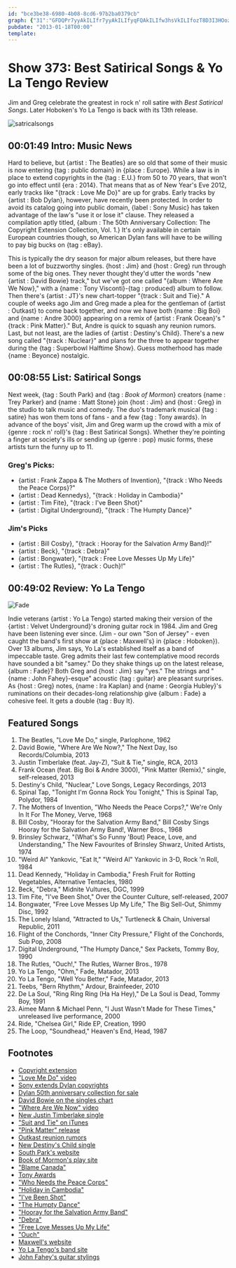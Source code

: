 ```yaml
---
id: "bce3be38-6980-4b08-8cd6-97b2ba0379cb"
graph: {"31":"GFDQPr7yyAkILIfr7yyAkILIfyqFQAkILIfw3hsVkILIfozT8D3I3HOozT8D84KAdMXLRlMXLRltLwvngH9ZhtLwvnqRwtirRJdgYNPAmrzfniYNPAmaCksuaCksufKH5pfKH5przfnifKH5pgU7DUeM6oNxWV2leM6oNsmmDcJi8PUeM6oNsmmDcxWV2l","EV":"BFRDOSgSuNBFRDOOiK7b4tZjqSgSuN4tZjqOiK7b4tZjqsXBr4Rd8J5SRrU30y3acBCY3QBEPZ4lqsIE1UAKnB2larQ1ul3wCRA7Uve2zXYBPeh63PepFZonWkfyhYX0IL","29Q":"BEbTOBGsyFBEbTOn34fABEbTOnHkiuBEbTONgrjen34fAv3fDa97qipBGsyF97qipX6cfd97qipBHm1G"}
pubdate: "2013-01-18T00:00"
template: 
---
```






# Show 373: Best Satirical Songs & Yo La Tengo Review

Jim and Greg celebrate the greatest in rock n' roll satire with *Best Satirical Songs*. Later Hoboken's Yo La Tengo is back with its 13th release.

![satricalsongs](https://static.soundopinions.org/images/2013/satiricalsongs.jpg)



## 00:01:49 Intro: Music News

Hard to believe, but {artist : The Beatles} are so old that some of their music is now entering {tag : public domain} in {place : Europe}. While a law is in place to extend copyrights in the {tag : E.U.} from 50 to 70 years, that won't go into effect until {era : 2014}. That means that as of New Year's Eve 2012, early tracks like "{track : Love Me Do}" are up for grabs. Early tracks by {artist : Bob Dylan}, however, have recently been protected. In order to avoid its catalog going into public domain, {label : Sony Music} has taken advantage of the law's "use it or lose it" clause. They released a compilation aptly titled, {album : The 50th Anniversary Collection: The Copyright Extension Collection, Vol. 1.} It's only available in certain European countries though, so American Dylan fans will have to be willing to pay big bucks on {tag : eBay}.

This is typically the dry season for major album releases, but there have been a lot of buzzworthy singles. {host : Jim} and {host : Greg} run through some of the big ones. They never thought they'd utter the words "new {artist : David Bowie} track," but we've got one called "{album : Where Are We Now}," with a {name : Tony Visconti}-{tag : produced} album to follow. Then there's {artist : JT}'s new chart-topper "{track : Suit and Tie}." A couple of weeks ago Jim and Greg made a plea for the gentleman of {artist : Outkast} to come back together, and now we have both {name : Big Boi} and {name : Andre 3000} appearing on a remix of {artist : Frank Ocean}'s "{track : Pink Matter}." But, Andre is quick to squash any reunion rumors. Last, but not least, are the ladies of {artist : Destiny's Child}. There's a new song called "{track : Nuclear}" and plans for the three to appear together during the {tag : Superbowl Halftime Show}. Guess motherhood has made {name : Beyonce} nostalgic.



## 00:08:55 List: Satirical Songs

Next week, {tag : South Park} and {tag : *Book of Mormon*} creators {name : Trey Parker} and {name : Matt Stone} join {host : Jim} and {host : Greg} in the studio to talk music and comedy. The duo's trademark musical {tag : satire} has won them tons of fans - and a few {tag : Tony awards}. In advance of the boys' visit, Jim and Greg warm up the crowd with a mix of {genre : rock n' roll}'s {tag : Best Satirical Songs}. Whether they're pointing a finger at society's ills or sending up {genre : pop} music forms, these artists turn the funny up to 11.


### Greg's Picks:

- {artist : Frank Zappa & The Mothers of Invention}, "{track : Who Needs the Peace Corps}?"
- {artist : Dead Kennedys}, "{track : Holiday in Cambodia}"
- {artist : Tim Fite}, "{track : I've Been Shot}"
- {artist : Digital Underground}, "{track : The Humpty Dance}"


### Jim's Picks

- {artist : Bill Cosby}, "{track : Hooray for the Salvation Army Band}!"
- {artist : Beck}, "{track : Debra}"
- {artist : Bongwater}, "{track : Free Love Messes Up My Life}"
- {artist : The Rutles}, "{track : Ouch}!"



## 00:49:02 Review: Yo La Tengo

![Fade](https://static.soundopinions.org/assets/373/29Q0.jpg)

Indie veterans {artist : Yo La Tengo} started making their version of the {artist : Velvet Underground}'s droning guitar rock in 1984. Jim and Greg have been listening ever since. (Jim - our own "Son of Jersey" - even caught the band's first show at {place : Maxwell's} in {place : Hoboken}). Over 13 albums, Jim says, Yo La's established itself as a band of impeccable taste. Greg admits their last few contemplative mood records have sounded a bit "samey." Do they shake things up on the latest release, {album : Fade}? Both Greg and {host : Jim} say "yes." The strings and "{name : John Fahey}-esque" acoustic {tag : guitar} are pleasant surprises. As {host : Greg} notes, {name : Ira Kaplan} and {name : Georgia Hubley}'s ruminations on their decades-long relationship give {album : Fade} a cohesive feel. It gets a double {tag : Buy It}.



## Featured Songs

1. The Beatles, "Love Me Do," single, Parlophone, 1962
2. David Bowie, "Where Are We Now?," The Next Day, Iso Records/Columbia, 2013
3. Justin Timberlake (feat. Jay-Z), "Suit & Tie," single, RCA, 2013
4. Frank Ocean (feat. Big Boi & Andre 3000), "Pink Matter (Remix)," single, self-released, 2013
5. Destiny's Child, "Nuclear," Love Songs, Legacy Recordings, 2013
6. Spinal Tap, "Tonight I'm Gonna Rock You Tonight," This is Spinal Tap, Polydor, 1984
7. The Mothers of Invention, "Who Needs the Peace Corps?," We're Only In It For The Money, Verve, 1968
8. Bill Cosby, "Hooray for the Salvation Army Band," Bill Cosby Sings Hooray for the Salvation Army Band!, Warner Bros., 1968
9. Brinsley Schwarz, "(What's So Funny 'Bout) Peace, Love, and Understanding," The New Favourites of Brinsley Shwarz, United Artists, 1974
10. "Weird Al" Yankovic, "Eat It," "Weird Al" Yankovic in 3-D, Rock 'n Roll, 1984
11. Dead Kennedy, "Holiday in Cambodia," Fresh Fruit for Rotting Vegetables, Alternative Tentacles, 1980
12. Beck, "Debra," Midnite Vultures, DGC, 1999
13. Tim Fite, "I've Been Shot," Over the Counter Culture, self-released, 2007
14. Bongwater, "Free Love Messes Up My Life," The Big Sell-Out, Shimmy Disc, 1992
15. The Lonely Island, "Attracted to Us," Turtleneck & Chain, Universal Republic, 2011
16. Flight of the Conchords, "Inner City Pressure," Flight of the Conchords, Sub Pop, 2008
17. Digital Underground, "The Humpty Dance," Sex Packets, Tommy Boy, 1990
18. The Rutles, "Ouch!," The Rutles, Warner Bros., 1978
19. Yo La Tengo, "Ohm," Fade, Matador, 2013
20. Yo La Tengo, "Well You Better," Fade, Matador, 2013
21. Teebs, "Bern Rhythm," Ardour, Brainfeeder, 2010
22. De La Soul, "Ring Ring Ring (Ha Ha Hey)," De La Soul is Dead, Tommy Boy, 1991
23. Aimee Mann & Michael Penn, "I Just Wasn't Made for These Times," unreleased live performance, 2000
24. Ride, "Chelsea Girl," Ride EP, Creation, 1990
25. The Loop, "Soundhead," Heaven's End, Head, 1987



## Footnotes

- [Copyright extension](http://www.wired.co.uk/news/archive/2011-09/08/eu-copyright-extension)
- ["Love Me Do" video](http://www.youtube.com/watch?v=ds3mAmUPxYA)
- [Sony extends Dylan copyrights](http://www.nytimes.com/2013/01/08/arts/music/sony-issues-bob-dylan-recordings-to-keep-european-copyright.html)
- [Dylan 50th anniversary collection for sale](http://www.ebay.com/itm/Bob-Dylan-The-50th-Anniversary-Collection-Copyright-Extension-Neu-New-Sealed-/300839310743)
- [David Bowie on the singles chart](http://www.guardian.co.uk/music/2013/jan/13/david-bowie-comeback-single-charts)
- ["Where Are We Now" video](http://www.vevo.com/watch/david-bowie/where-are-we-now/USRV31300001)
- [New Justin Timberlake single](http://www.billboard.com/news/justin-timberlake-s-suit-tie-aiming-for-1008091712.story#/news/justin-timberlake-s-suit-tie-aiming-for-1008091712.story)
- ["Suit and Tie" on iTunes](https://itunes.apple.com/us/album/suit-tie-feat.-jay-z-single/id592303884)
- ["Pink Matter" release](http://rapfix.mtv.com/2013/01/13/outkast-featured-on-frank-oceans-pink-matter-remix/)
- [Outkast reunion rumors](http://www.spin.com/articles/outkast-andre-3000-big-boi-reunion-rumors)
- [New Destiny's Child single](http://mashable.com/2013/01/11/destinys-chid-new-song-nuclear-listen/)
- [South Park's website](http://www.southparkstudios.com/)
- [Book of Mormon's play site](http://www.bookofmormonbroadway.com/home.php)
- ["Blame Canada"](http://www.youtube.com/watch?v=bOR38552MJA)
- [Tony Awards](http://www.youtube.com/watch?v=OKkLV1zE8M0)
- ["Who Needs the Peace Corps"](http://www.youtube.com/watch?v=GzVlUnKUts4)
- ["Holiday in Cambodia"](http://www.youtube.com/watch?v=R11x32WoxrM)
- ["I've Been Shot"](http://www.youtube.com/watch?v=GoeXVQ7GJd0)
- ["The Humpty Dance"](http://www.youtube.com/watch?v=jvr84nRdz48)
- ["Hooray for the Salvation Army Band"](http://www.youtube.com/watch?v=wsOJ9ClaYWE)
- ["Debra"](http://www.youtube.com/watch?v=H8YaaUYiELw)
- ["Free Love Messes Up My Life"](http://www.youtube.com/watch?v=S_nLcXwgZY8)
- ["Ouch"](http://www.youtube.com/watch?v=qEEfJGp6VLw)
- [Maxwell's website](http://maxwellsnj.com/)
- [Yo La Tengo's band site](http://www.yolatengo.com/)
- [John Fahey's guitar stylings](http://www.youtube.com/watch?v=ReW9uUYm-DA)